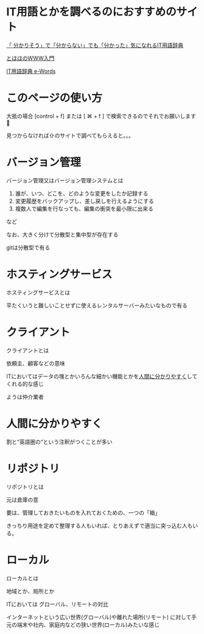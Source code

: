 # IT用語とかを調べるのにおすすめのサイト
[ 「 分かりそう」で「分からない」でも「分かった」気になれるIT用語辞典](https://wa3.i-3-i.info/index.html)

[とほほのWWW入門](https://www.tohoho-web.com/www-f.htm)

[IT用語辞典 e-Words](https://e-words.jp/)

# このページの使い方

大抵の場合 [control + f] または [ ⌘ + f ] で検索できるのでそれでお願いします🙇

見つからなければ⇧のサイトで調べてもらえると。。。

# バージョン管理
バージョン管理又はバージョン管理システムとは

1. 誰が、いつ、どこを、どのような変更をしたか記録する
1. 変更履歴をバックアップし、差し戻しを行えるようにする
1. 複数人で編集を行なっても、編集の衝突を最小限に出来る

など

なお、大きく分けて分散型と集中型が存在する

gitは分散型で有る

# ホスティングサービス
ホスティングサービスとは

平たくいうと難しいことせずに使えるレンタルサーバーみたいなもので有る

# クライアント
クライアントとは

依頼主、顧客などの意味

ITにおいてはデータの塊とかいろんな細かい機能とかを[人間に分かりやすく](#人間に分かりやすく)してくれる的な感じ

ようは仲介業者

# 人間に分かりやすく

割と“英語圏の“という注釈がつくことが多い

# リポジトリ

リポジトリとは

元は倉庫の意

要は、管理しておきたいものを入れておくための、一つの「箱」

きっちり用途を定めて整理する人もいれば、とりあえずで適当に突っ込む人もいる。

# ローカル

ローカルとは

地域とか、局所とか

ITにおいては グローバル、リモートの対比

インターネットという広い世界(グローバル)や離れた場所(リモート)
に対して手元の端末や社内、家庭内などの狭い世界(ローカル)みたいな感じ
